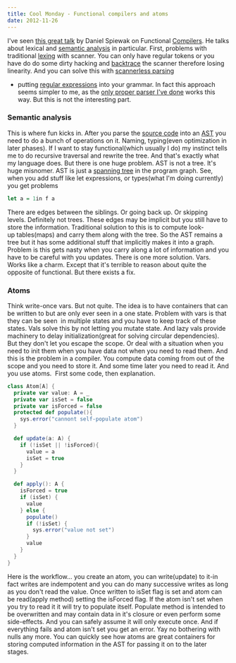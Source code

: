 ```yaml
---
title: Cool Monday - Functional compilers and atoms
date: 2012-11-26
---
```


I've seen
[this great
talk](http://skillsmatter.com/podcast/scala/functional-compilers-from-cfg-to-exe/ac-5896)
by Daniel Spiewak on Functional
[Compilers](http://en.wikipedia.org/wiki/Compiler "Compiler"). He talks
about lexical and [semantic
analysis](http://en.wikipedia.org/wiki/Compiler "Compiler")
in particular.
First, problems with traditional
[lexing](http://en.wikipedia.org/wiki/Lexical_analysis "Lexical analysis")
with scanner. You can only have regular tokens or you have do do some
dirty hacking and
[backtrace](http://en.wikipedia.org/wiki/Stack_trace "Stack trace") the
scanner therefore losing linearity. And you can solve this with
[scannerless
parsing](http://en.wikipedia.org/wiki/Scannerless_parsing "Scannerless parsing")
- putting [regular
expressions](http://en.wikipedia.org/wiki/Regular_expression "Regular expression")
into your grammar. In fact this approach seems simpler to me, as the
[only proper parser I've
done](/posts/2012-08-29-creating-a-language-1)
works this way. But this is not the interesting part.


### Semantic analysis

This is where fun kicks in. After you parse the [source
code](http://en.wikipedia.org/wiki/Source_code "Source code") into an
[AST](http://en.wikipedia.org/wiki/Abstract_syntax_tree "Abstract syntax tree")
you need to do a bunch of operations on it. Naming, typing(even
optimization in later phases). If I want to stay functional(which
usually I do) my instinct tells me to do recursive traversal and rewrite
the tree. And that's exactly what my language does. But there is one
huge problem. AST is not a tree. It's huge misnomer. AST is just a
[spanning
tree](http://en.wikipedia.org/wiki/Spanning_tree "Spanning tree") in the
program graph. See, when you add stuff like let expressions, or
types(what I'm doing currently) you get problems
```haskell
let a = 1in f a
```
There are edges between the siblings. Or going back up. Or skipping
levels. Definitely not trees. These edges may be implicit but you still
have to store the information. Traditional solution to this is to
compute look-up tables(maps) and carry them along with the tree. So the
AST remains a tree but it has some additional stuff that implicitly
makes it into a graph. Problem is this gets nasty when you carry along a
lot of information and you have to be careful with you updates.
There is one more solution. Vars. Works like a charm. Except that it's
terrible to reason about quite the opposite of functional. But there
exists a fix.

### Atoms

Think write-once vars. But not quite. The idea is to have containers
that can be written to but are only ever seen in a one state. Problem
with vars is that they can be seen  in multiple states and you have to
keep track of these states. Vals solve this by not letting you mutate
state. And lazy vals provide machinery to delay initialization(great for
solving circular dependencies). But they don't let you escape the scope.
Or deal with a situation when you need to init them when you have data
not when you need to read them. And this is the problem in a compiler.
You compute data coming from out of the scope and you need to store it.
And some time later you need to read it. And you use atoms.  First some
code, then explanation.
```scala
class Atom[A] {
  private var value: A = _
  private var isSet = false
  private var isForced = false
  protected def populate(){
    sys.error("cannont self-populate atom")
  }

  def update(a: A) {
    if (!isSet || !isForced){
      value = a
      isSet = true
    }
  }

  def apply(): A {
    isForced = true
    if (isSet) {
      value
    } else {
      populate()
      if (!isSet) {
        sys.error("value not set")
      }
      value
    }
  }
}
```

Here is the workflow... you create an atom, you can write(update) to
it-in fact writes are indempotent and you can do many successive writes
as long as you don't read the value. Once written to isSet flag is set
and atom can be read(apply method) setting the isForced flag. If the
atom isn't set when you try to read it it will try to populate itself.
Populate method is intended to be overwritten and may contain data in
it's closure or even perform some side-effects. And you can safely
assume it will only execute once. And if everything fails and atom isn't
set you get an error. Yay no bothering with nulls any more.
You can quickly see how atoms are great containers for storing computed
information in the AST for passing it on to the later stages.
